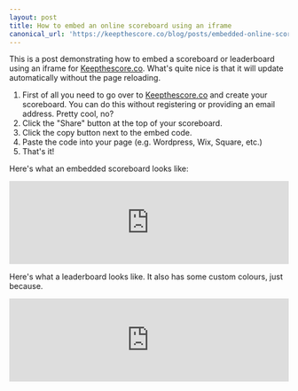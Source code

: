 ```yaml
---
layout: post
title: How to embed an online scoreboard using an iframe
canonical_url: 'https://keepthescore.co/blog/posts/embedded-online-scoreboard/'
---
```


This is a post demonstrating how to embed a scoreboard or leaderboard using an iframe for [Keepthescore.co](https://keepthescore.co). What's quite nice is that it will update automatically without the page reloading.

1. First of all you need to go over to [Keepthescore.co](https://keepthescore.co) and create your scoreboard. You can do this without registering or providing an email address. Pretty cool, no?
2. Click the "Share" button at the top of your scoreboard.
3. Click the copy button next to the embed code.
4. Paste the code into your page (e.g. Wordpress, Wix, Square, etc.)
5. That's it!


Here's what an embedded scoreboard looks like:

<iframe id="iframe-3SdSIAy3s_s1r" src="http://keepthescore.co/embed/3SdSIAy3s_s1r" style="width:100%;border:none;"></iframe><script>window.onmessage = (e) => {if (e.data.hasOwnProperty("frameHeight")){document.getElementById("iframe-" + e.data.board_token).style.height = `${e.data.frameHeight + 40}px`;}};</script>

Here's what a leaderboard looks like. It also has some custom colours, just because.

<iframe id="iframe-yodpwvaeapr" src="http://keepthescore.co/embed/yodpwvaeapr" style="width:100%;border:none;"></iframe><script>window.onmessage = (e) => {if (e.data.hasOwnProperty("frameHeight")){document.getElementById("iframe-" + e.data.board_token).style.height = `${e.data.frameHeight + 40}px`;}};</script>
